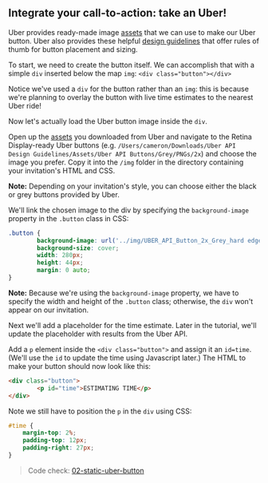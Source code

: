 ## Integrate your call-to-action: take an Uber!

Uber provides ready-made image [assets](https://d1a3f4spazzrp4.cloudfront.net/uberex/Uber_API_Design_Guidelines.zip) that we can use to make our Uber button. Uber also provides these helpful [design guidelines](https://developer.uber.com/v1/design-guidelines/) that offer rules of thumb for button placement and sizing.

To start, we need to create the button itself. We can accomplish that with a simple `div` inserted below the map `img`: `<div class="button"></div>`

Notice we've used a `div` for the button rather than an `img`: this is because we're planning to overlay the button with live time estimates to the nearest Uber ride!

Now let's actually load the Uber button image inside the `div`. 

Open up the [assets](https://d1a3f4spazzrp4.cloudfront.net/uberex/Uber_API_Design_Guidelines.zip) you downloaded from Uber and navigate to the Retina Display-ready Uber buttons (e.g. `/Users/cameron/Downloads/Uber API Design Guidelines/Assets/Uber API Buttons/Grey/PNGs/2x`) and choose the image you prefer. Copy it into the `/img` folder in the directory containing your invitation's HTML and CSS.

__Note:__ Depending on your invitation's style, you can choose either the black or grey buttons provided by Uber.

We'll link the chosen image to the div by specifying the `background-image` property in the `.button` class in CSS:

```css
.button {
		background-image: url('../img/UBER_API_Button_2x_Grey_hard edge.png');
		background-size: cover;
		width: 280px;
		height: 44px;
		margin: 0 auto;
}
```

__Note:__ Because we're using the `background-image` property, we have to specify the width and height of the `.button` class; otherwise, the `div` won't appear on our invitation.

Next we'll add a placeholder for the time estimate. Later in the tutorial, we'll update the placeholder with results from the Uber API.

Add a `p` element inside the `<div class="button">` and assign it an `id=time`. (We'll use the `id` to update the time using Javascript later.) The HTML to make your button should now look like this:

```html
<div class="button">
		<p id="time">ESTIMATING TIME</p>
</div>
```

Note we still have to position the `p` in the `div` using CSS:

```css
#time {
	margin-top: 2%;
	padding-top: 12px;
	padding-right: 27px;
}
```

> Code check: [02-static-uber-button](https://github.com/Thinkful/uber-api-guide/tree/master/app/02-static-uber-button)